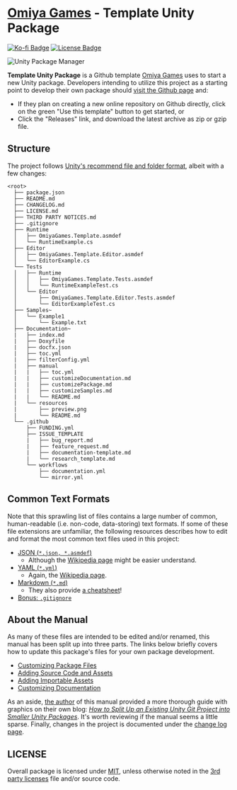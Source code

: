 # [Omiya Games](https://www.omiyagames.com/) - Template Unity Package

[![Ko-fi Badge](https://img.shields.io/badge/donate-ko--fi-29abe0.svg?logo=ko-fi)](https://ko-fi.com/I3I51KS8F) [![License Badge](https://img.shields.io/github/license/OmiyaGames/template-unity-package)](/LICENSE.md)

![Unity Package Manager](https://omiyagames.github.io/template-unity-package/resources/preview.png)

**Template Unity Package** is a Github template [Omiya Games](https://www.omiyagames.com/) uses to start a new Unity package.  Developers intending to utilize this project as a starting point to develop their own package should [visit the Github page](https://github.com/OmiyaGames/template-unity-package) and:

- If they plan on creating a new online repository on Github directly, click on the green "Use this template" button to get started, or
- Click the "Releases" link, and download the latest archive as zip or gzip file.

## Structure

The project follows [Unity's recommend file and folder format](https://docs.unity3d.com/Manual/cus-layout.html), albeit with a few changes:

```
<root>
  ├── package.json
  ├── README.md
  ├── CHANGELOG.md
  ├── LICENSE.md
  ├── THIRD PARTY NOTICES.md
  ├── .gitignore
  ├── Runtime
  │   ├── OmiyaGames.Template.asmdef
  │   └── RuntimeExample.cs
  ├── Editor
  │   ├── OmiyaGames.Template.Editor.asmdef
  │   └── EditorExample.cs
  └── Tests
  │   ├── Runtime
  │   │   ├── OmiyaGames.Template.Tests.asmdef
  │   │   └── RuntimeExampleTest.cs
  │   └── Editor
  │       ├── OmiyaGames.Template.Editor.Tests.asmdef
  │       └── EditorExampleTest.cs
  ├── Samples~
  │   └── Example1
  │       └── Example.txt
  ├── Documentation~
  |   ├── index.md
  |   ├── Doxyfile
  |   ├── docfx.json
  |   ├── toc.yml
  |   ├── filterConfig.yml
  |   ├── manual
  |   |   ├── toc.yml
  |   |   ├── customizeDocumentation.md
  |   |   ├── customizePackage.md
  |   |   ├── customizeSamples.md
  |   |   └── README.md
  |   └── resources
  |       ├── preview.png
  |       └── README.md
  └── .github
      ├── FUNDING.yml
      ├── ISSUE_TEMPLATE
      |   ├── bug_report.md
      |   ├── feature_request.md
      |   ├── documentation-template.md
      |   └── research_template.md
      └── workflows
          ├── documentation.yml
          └── mirror.yml
```

## Common Text Formats

Note that this sprawling list of files contains a large number of common, human-readable (i.e. non-code, data-storing) text formats.  If some of these file extensions are unfamiliar, the following resources describes how to edit and format the most common text files used in this project:

- [JSON (`*.json, *.asmdef`)](https://www.json.org/json-en.html)
    - Although the [Wikipedia page](https://en.wikipedia.org/wiki/JSON#Data_types_and_syntax) might be easier understand.
- [YAML (`*.yml`)](https://yaml.org/spec/1.2/spec.html#Preview)
    - Again, the [Wikipedia page](https://en.wikipedia.org/wiki/YAML#Syntax).
- [Markdown (`*.md`)](https://www.markdownguide.org/getting-started/)
    - They also provide [a cheatsheet](https://www.markdownguide.org/cheat-sheet)!
- [Bonus: `.gitignore`](https://git-scm.com/docs/gitignore#_pattern_format)

## About the Manual

As many of these files are intended to be edited and/or renamed, this manual has been split up into three parts.  The links below briefly covers how to update this package's files for your own package development.

- [Customizing Package Files](https://omiyagames.github.io/template-unity-package/manual/customizePackage.html)
- [Adding Source Code and Assets](https://omiyagames.github.io/template-unity-package/manual/customizeSource.html)
- [Adding Importable Assets](https://omiyagames.github.io/template-unity-package/manual/customizeSamples.html)
- [Customizing Documentation](https://omiyagames.github.io/template-unity-package/manual/customizeDocumentation.html)

As an aside, [the author](https://github.com/japtar10101) of this manual provided a more thorough guide with graphics on their own blog: [*How to Split Up an Existing Unity Git Project into Smaller Unity Packages*](https://www.taroomiya.com/2020/04/29/how-to-split-up-an-existing-unity-git-project-into-smaller-unity-packages/).  It's worth reviewing if the manual seems a little sparse.  Finally, changes in the project is documented under the [change log page](https://omiyagames.github.io/template-unity-package/manual/changelog.html).

## LICENSE

Overall package is licensed under [MIT](https://github.com/OmiyaGames/template-unity-package/blob/master/LICENSE.md), unless otherwise noted in the [3rd party licenses](https://github.com/OmiyaGames/template-unity-package/blob/master/THIRD%20PARTY%20NOTICES.md) file and/or source code.
